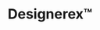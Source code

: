 ---
title: Designerex™
layout: post
image: "/assets/images/projects/designerex.png"
post-image: "https://builtwithruby.com/assets/images/projects/designerex.png"
description: Find dresses for hire and compare providers. Pickup locally or get it delivered. Refund guarantee. Rent now, Pay later by Afterpay.
technology: Ruby on Rails, MySQL, AWS, PostgreSQL
available_on: Web
type: Marketplace
permalink: /designerex/
website_link: https://designerex.com.au/
group: project
---